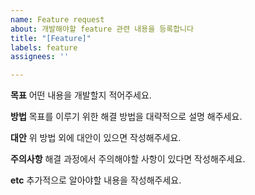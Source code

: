```yaml
---
name: Feature request
about: 개발해야할 feature 관련 내용을 등록합니다
title: "[Feature]"
labels: feature
assignees: ''

---
```


**목표**
어떤 내용을 개발할지 적어주세요.

**방법**
목표를 이루기 위한 해결 방법을 대략적으로 설명 해주세요.

**대안**
위 방법 외에 대안이 있으면 작성해주세요.

**주의사항**
해결 과정에서 주의해야할 사항이 있다면 작성해주세요.

**etc**
추가적으로 알아야할 내용을 작성해주세요.

